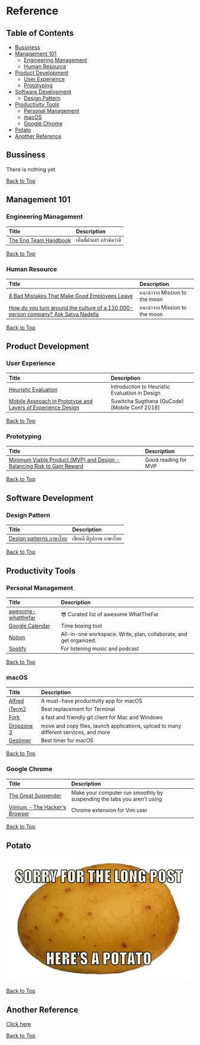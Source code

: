 # Reference

## Table of Contents

-   [Bussiness](#bussiness)
-   [Management 101](#management-101)
    -   [Engineering Management](#engineering-management)
    -   [Human Resource](#human-resource)
-   [Product Development](#product-development)
    -   [User Experience](#user-experience)
    -   [Prototyping](#prototyping)
-   [Software Development](#software-development)
    -   [Design Pattern](#design-pattern)
-   [Productivity Tools](#productivity-tools)
    -   [Personal Management](#personal-management)
    -   [macOS](#macos)
    -   [Google Chrome](#google-chrome)
-   [Potato](#potato)
-   [Another Reference](#another-reference)

## Bussiness

There is nothing yet

[Back to Top](#table-of-contents)

## Management 101

### Engineering Management

| Title                                                            | Description                 |
| :--------------------------------------------------------------- | :-------------------------- |
| [The Eng Team Handbook](https://github.com/raylene/eng-handbook) | เห็นพี่ต้าแชร์ แล้วคิดว่าดี |

[Back to Top](#table-of-contents)

### Human Resource

| Title                                                                                                                                                                         | Description                  |
| :---------------------------------------------------------------------------------------------------------------------------------------------------------------------------- | :--------------------------- |
| [8 Bad Mistakes That Make Good Employees Leave](https://www.forbes.com/sites/travisbradberry/2016/09/07/8-bad-mistakes-that-make-good-employees-leave/#24fdfb1943b7)          | แนะนำจาก Mission to the moon |
| [How do you turn around the culture of a 130,000-person company? Ask Satya Nadella](https://qz.com/work/1539071/how-microsoft-ceo-satya-nadella-rebuilt-the-company-culture/) | แนะนำจาก Mission to the moon |

[Back to Top](#table-of-contents)

## Product Development

### User Experience

| Title                                                                                        | Description                                    |
| :------------------------------------------------------------------------------------------- | :--------------------------------------------- |
| [Heuristic Evaluation](https://uxknowledgebase.com/heuristic-evaluation-897bcd3ffcf4)        | Introduction to Heuristic Evaluation in Design |
| [Mobile Approach in Prototype and Layers of Experience Design](https://youtu.be/oE94Qv3E48Q) | Suwitcha Sugthana (GuCode) [Mobile Conf 2018]  |

[Back to Top](#table-of-contents)

### Prototyping

| Title                                                                                                                                                                                                                                  | Description          |
| :------------------------------------------------------------------------------------------------------------------------------------------------------------------------------------------------------------------------------------- | :------------------- |
| [Minimum Viable Product (MVP) and Design - Balancing Risk to Gain Reward](https://www.interaction-design.org/literature/article/minimum-viable-product-mvp-and-design-balancing-risk-to-gain-reward?utm_source=facebook&utm_medium=sm) | Good reading for MVP |

[Back to Top](#table-of-contents)

## Software Development

### Design Pattern

| Title                                                                  | Description              |
| :--------------------------------------------------------------------- | :----------------------- |
| [Design patterns ภาษาไทย](https://github.com/saladpuk/design-patterns) | เขียนดี มีรูปภาพ ภาษาไทย |

[Back to Top](#table-of-contents)

## Productivity Tools

### Personal Management

| Title                                                                   | Description                                                        |
| :---------------------------------------------------------------------- | :----------------------------------------------------------------- |
| [awesome-whatthefar](https://github.com/WhatTheFar/awesome-whatthefar/) | 😎 Curated list of awesome WhatTheFar                              |
| [Google Calendar](https://www.google.com/calendar)                      | Time boxing tool                                                   |
| [Notion](https://www.notion.so/)                                        | All-in-one workspace. Write, plan, collaborate, and get organized. |
| [Spotify](https://www.spotify.com/)                                     | For listening music and podcast                                    |

[Back to Top](#table-of-contents)

### macOS

| Title                                                                  | Description                                                                           |
| :--------------------------------------------------------------------- | :------------------------------------------------------------------------------------ |
| [Alfred](https://www.alfredapp.com/)                                   | A must-have productivity app for macOS                                                |
| [iTerm2](https://www.iterm2.com/)                                      | Best replacement for Terminal                                                         |
| [Fork](https://git-fork.com/)                                          | a fast and friendly git client for Mac and Windows                                    |
| [Dropzone 3](https://aptonic.com/)                                     | move and copy files, launch applications, upload to many different services, and more |
| [Gestimer](https://itunes.apple.com/th/app/gestimer/id990588172?mt=12) | Best timer for macOS                                                                  |

[Back to Top](#table-of-contents)

### Google Chrome

| Title                                                                                                                       | Description                                                             |
| :-------------------------------------------------------------------------------------------------------------------------- | :---------------------------------------------------------------------- |
| [The Great Suspender](https://chrome.google.com/webstore/detail/the-great-suspender/klbibkeccnjlkjkiokjodocebajanakg?hl=en) | Make your computer run smoothly by suspending the tabs you aren't using |
| [Vimium - The Hacker's Browser](https://github.com/philc/vimium)                                                            | Chrome extension for Vim user                                           |

[Back to Top](#table-of-contents)

## Potato

![Sorry for the Long Post, here's a Potato](../asset/potato.jpg "Sorry for the Long Post, here's a Potato")

[Back to Top](#table-of-contents)

## Another Reference

[Click here](another-ref.md)

[Back to Top](#table-of-contents)
